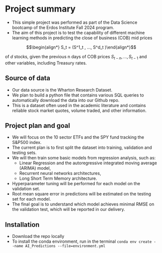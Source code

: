 # Project summary

- This simple project was performed as part of the Data Science bootcamp of the Erdos Institute Fall 2024 program.
- The aim of this project is to test the capability of different machine learning methods in predicting the close of business (COB) mid prices

$$\begin{align*} S_t = (S^1_t , ..., S^d_t )\end{align*}$$

  of $d$ stocks, given the previous n days of COB prices $S_{t−n}, ..., S_{t−1}$ and other variables, including Treasury rates.

## Source of data

- Our data source is the Wharton Research Dataset.
- We plan to build a python file that contains various SQL queries to automatically download the data into our Github repo.
- This is a dataset often used in the academic literature and contains reliable stock market quotes, volume traded, and other information.

## Project plan and goal

- We will focus on the 10 sector ETFs and the SPY fund tracking the S&P500 index.
- The current plan is to first split the dataset into training, validation and testing sets.
- We will then train some basic models from regression analysis, such as:
  - Linear Regression and the autoregressive integrated moving average (ARIMA) model,
  - Recurrent neural networks architectures,
  - Long Short Term Memory architecture.
- Hyperparameter tuning will be performed for each model on the validation set.
- Root mean square error in predictions will be estimated on the testing set for each model.
- The final goal is to understand which model achieves minimal RMSE on the validation test, which will be reported in our delivery.

## Installation

- Download the repo locally
- To install the conda environment, run in the terminal `conda env create --name AI_Predictions --file=environment.yml`
